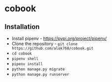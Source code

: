 # cobook

## Installation

- Install pipenv - https://pypi.org/project/pipenv/
- Clone the repository - `git clone https://github.com/alok760/cobook.git`
- `cd cobook`
- `pipenv shell`
- `pipenv install`
- `python manage.py migrate`
- `python manage.py runserver`
